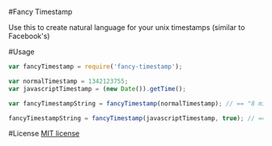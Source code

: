 #Fancy Timestamp

Use this to create natural language for your unix timestamps (similar to Facebook's)

#Usage

```javascript
var fancyTimestamp = require('fancy-timestamp');

var normalTimestamp = 1342123755;
var javascriptTimestamp = (new Date()).getTime();

var fancyTimestampString = fancyTimestamp(normalTimestamp); // == "8 minutes ago"

fancyTimestampString = fancyTimestamp(javascriptTimestamp, true); // == "Just Now!"
```

#License
<a href="http://www.opensource.org/licenses/mit-license.php/">MIT license</a>